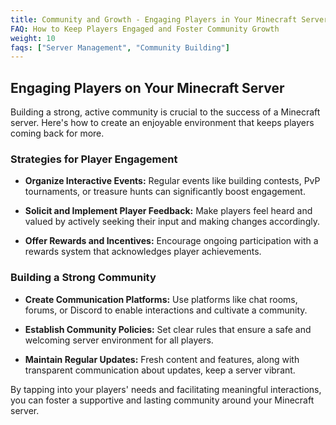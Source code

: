 ```yaml
---
title: Community and Growth - Engaging Players in Your Minecraft Server
FAQ: How to Keep Players Engaged and Foster Community Growth
weight: 10
faqs: ["Server Management", "Community Building"]
---
```


## Engaging Players on Your Minecraft Server

Building a strong, active community is crucial to the success of a Minecraft server. Here's how to create an enjoyable environment that keeps players coming back for more.

### Strategies for Player Engagement

- **Organize Interactive Events:** Regular events like building contests, PvP tournaments, or treasure hunts can significantly boost engagement.

- **Solicit and Implement Player Feedback:** Make players feel heard and valued by actively seeking their input and making changes accordingly.

- **Offer Rewards and Incentives:** Encourage ongoing participation with a rewards system that acknowledges player achievements.

### Building a Strong Community

- **Create Communication Platforms:** Use platforms like chat rooms, forums, or Discord to enable interactions and cultivate a community.

- **Establish Community Policies:** Set clear rules that ensure a safe and welcoming server environment for all players.

- **Maintain Regular Updates:** Fresh content and features, along with transparent communication about updates, keep a server vibrant.

By tapping into your players' needs and facilitating meaningful interactions, you can foster a supportive and lasting community around your Minecraft server.
